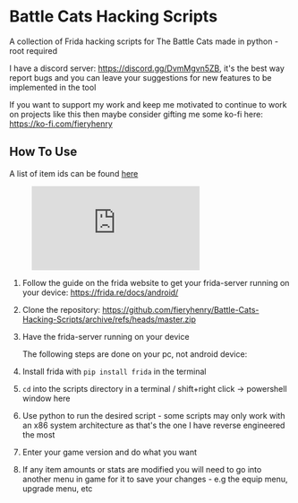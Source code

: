 # Battle Cats Hacking Scripts

A collection of Frida hacking scripts for The Battle Cats made in python - root required

I have a discord server: https://discord.gg/DvmMgvn5ZB, it's the best way report bugs and you can leave your suggestions for new features to be implemented in the tool

If you want to support my work and keep me motivated to 
continue to work on projects like this then maybe consider gifting me some 
ko-fi here: https://ko-fi.com/fieryhenry

## How To Use

A list of item ids can be found [here](https://github.com/fieryhenry/Battle-Cats-Hacking-Scripts/blob/master/ItemIds.txt)

<figure class="video_container">
  <iframe src="https://www.youtube.com/embed/3qnLTXabSt4" frameborder="0" allowfullscreen="true"> </iframe>
</figure>

1. Follow the guide on the frida website to get your frida-server running on your device: https://frida.re/docs/android/

2. Clone the repository: https://github.com/fieryhenry/Battle-Cats-Hacking-Scripts/archive/refs/heads/master.zip

3. Have the frida-server running on your device
   
   The following steps are done on your pc, not android device:

4. Install frida with  `pip install frida` in the terminal

5. `cd` into the scripts directory in a terminal / shift+right click -> powershell window here

6. Use python to run the desired script - some scripts may only work with an x86 system architecture as that's the one I have reverse engineered the most

7. Enter your game version and do what you want

8. If any item amounts or stats are modified you will need to go into another menu in game for it to save your changes - e.g the equip menu, upgrade menu, etc
